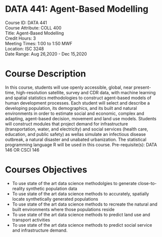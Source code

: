 # DATA 441: Agent-Based Modelling

Course ID: DATA 441   
Course Attribute: COLL 400  
Title: Agent-Based Modelling  
Credit Hours: 3  
Meeting Times: 1:00 to 1:50 MWF  
Location: ISC 3248  
Date Range: Aug 26,2020 - Dec 15,2020  

# Course Description

In this course, students will use openly accessible, global, near present-time, high-resolution satellite, survey and CDR data, with machine learning and spatial statistics methodologies to construct agent-based models of human development processes. Each student will select and describe a developing population, its demographics, and its built and natural environments in order to estimate social and economic, complex and adapting, agent-based decision, movement and land use models. Students will construct modules that project demand for infrastructure (transportation, water, and electricity) and social services (health care, education, and public safety) as wellas simulate an infectious disease outbreak, a natural disaster and unabated urbanization. The statistical programming language R will be used in this course. Pre-requisite(s): DATA 146 OR CSCI 146

# Courses Objectives

- To use state of the art data science methodolgies to generate close-to-reality synthetic population data
- To use state of the art data science methods to accurately, spatially locate synthetically generated populations
- To use state of the art data science methods to recreate the natural and built environments where those populations reside
- To use state of the art data science methods to predict land use and transport activities
- To use state of the art data science methods to predict social service and infrastructure demand.